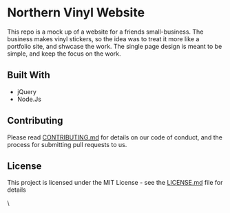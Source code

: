# Northern Vinyl Website

This repo is a mock up of a website for a friends small-business. The business makes vinyl stickers, so the idea was to treat it more like a portfolio site, and shwcase the work. The single page design is meant to be simple, and keep the focus on the work.

## Built With

* jQuery
* Node.Js

## Contributing

Please read [CONTRIBUTING.md](https://gist.github.com/PurpleBooth/b24679402957c63ec426) for details on our code of conduct, and the process for submitting pull requests to us.


## License

This project is licensed under the MIT License - see the [LICENSE.md](LICENSE.md) file for details

\
